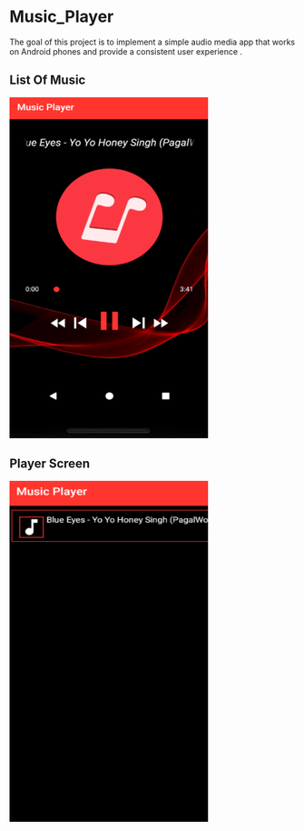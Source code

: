 # Music_Player
The goal of this project is to implement a simple audio media app that works on Android phones and provide a consistent user experience .

## List Of Music 
<img src="https://github.com/abhi-469/Music_Player/blob/7f2cda9608f7c5f173924fcd41a03043f9cedb38/Screenshots/SS1.png" width="350" height="600">

## Player Screen
<img src="https://github.com/abhi-469/Music_Player/blob/7f2cda9608f7c5f173924fcd41a03043f9cedb38/Screenshots/SS2.png" width="350" height="600">
